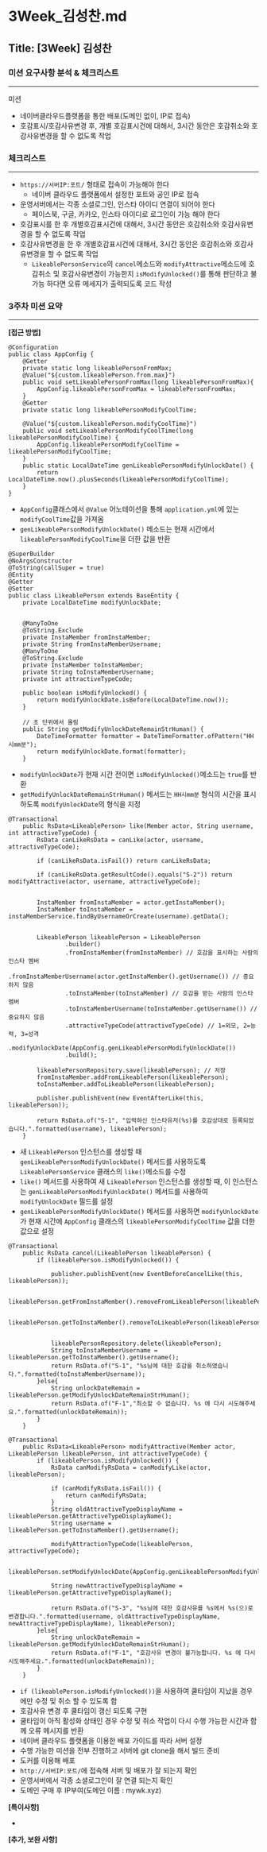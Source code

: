 # 3Week_김성찬.md

## Title: [3Week] 김성찬

### 미션 요구사항 분석 & 체크리스트

---
미션

- 네이버클라우드플랫폼을 통한 배포(도메인 없이, IP로 접속)
- 호감표시/호감사유변경 후, 개별 호감표시건에 대해서, 3시간 동안은 호감취소와 호감사유변경을 할 수 없도록 작업


### 체크리스트

---

- `https://서버IP:포트/` 형태로 접속이 가능해야 한다
  - 네이버 클라우드 플랫폼에서 설정한 포트와 공인 IP로 접속
- 운영서버에서는 각종 소셜로그인, 인스타 아이디 연결이 되어야 한다
  - 페이스북, 구글, 카카오, 인스타 아이디로 로그인이 가능 해야 한다
- 호감표시를 한 후 개별호감표시건에 대해서, 3시간 동안은 호감취소와 호감사유변경을 할 수 없도록 작업
- 호감사유변경을 한 후 개별호감표시건에 대해서, 3시간 동안은 호감취소와 호감사유변경을 할 수 없도록 작업
  - `LikeablePersonService`의 `cancel`메소드와 `modifyAttractive`메소드에 호감취소 및 호감사유변경이 가능한지 `isModifyUnlocked()`를 통해 판단하고 불가능 하다면 오류 메세지가 출력되도록 코드 작성 


### 3주차 미션 요약

---

**[접근 방법]**

```agsl
@Configuration
public class AppConfig {
    @Getter
    private static long likeablePersonFromMax;
    @Value("${custom.likeablePerson.from.max}")
    public void setLikeablePersonFromMax(long likeablePersonFromMax){
        AppConfig.likeablePersonFromMax = likeablePersonFromMax;
    }
    @Getter
    private static long likeablePersonModifyCoolTime;

    @Value("${custom.likeablePerson.modifyCoolTime}")
    public void setLikeablePersonModifyCoolTime(long likeablePersonModifyCoolTime) {
        AppConfig.likeablePersonModifyCoolTime = likeablePersonModifyCoolTime;
    }
    public static LocalDateTime genLikeablePersonModifyUnlockDate() {
        return LocalDateTime.now().plusSeconds(likeablePersonModifyCoolTime);
    }
}
```
- `AppConfig`클래스에서 `@Value` 어노테이션을 통해 `application.yml`에 있는 `modifyCoolTime`값을 가져옴
- `genLikeablePersonModifyUnlockDate()` 메소드는 현재 시간에서 `likeablePersonModifyCoolTime`을 더한 값을 반환
```agsl
@SuperBuilder
@NoArgsConstructor
@ToString(callSuper = true)
@Entity
@Getter
@Setter
public class LikeablePerson extends BaseEntity {
    private LocalDateTime modifyUnlockDate;


    @ManyToOne
    @ToString.Exclude
    private InstaMember fromInstaMember; 
    private String fromInstaMemberUsername; 
    @ManyToOne
    @ToString.Exclude
    private InstaMember toInstaMember; 
    private String toInstaMemberUsername; 
    private int attractiveTypeCode; 

    public boolean isModifyUnlocked() {
        return modifyUnlockDate.isBefore(LocalDateTime.now());
    }

    // 초 단위에서 올림
    public String getModifyUnlockDateRemainStrHuman() {
        DateTimeFormatter formatter = DateTimeFormatter.ofPattern("HH시mm분");
        return modifyUnlockDate.format(formatter);
    }
```
- `modifyUnlockDate`가 현재 시간 전이면 `isModifyUnlocked()`메소드는 `true`를 반환
- `getModifyUnlockDateRemainStrHuman()` 메서드는 `HH시mm분` 형식의 시간을 표시하도록 `modifyUnlockDate`의 형식을 지정
```agsl
@Transactional
    public RsData<LikeablePerson> like(Member actor, String username, int attractiveTypeCode) {
        RsData canLikeRsData = canLike(actor, username, attractiveTypeCode);

        if (canLikeRsData.isFail()) return canLikeRsData;

        if (canLikeRsData.getResultCode().equals("S-2")) return modifyAttractive(actor, username, attractiveTypeCode);


        InstaMember fromInstaMember = actor.getInstaMember();
        InstaMember toInstaMember = instaMemberService.findByUsernameOrCreate(username).getData();


        LikeablePerson likeablePerson = LikeablePerson
                .builder()
                .fromInstaMember(fromInstaMember) // 호감을 표시하는 사람의 인스타 멤버
                .fromInstaMemberUsername(actor.getInstaMember().getUsername()) // 중요하지 않음
                .toInstaMember(toInstaMember) // 호감을 받는 사람의 인스타 멤버
                .toInstaMemberUsername(toInstaMember.getUsername()) // 중요하지 않음
                .attractiveTypeCode(attractiveTypeCode) // 1=외모, 2=능력, 3=성격
                .modifyUnlockDate(AppConfig.genLikeablePersonModifyUnlockDate())
                .build();

        likeablePersonRepository.save(likeablePerson); // 저장
        fromInstaMember.addFromLikeablePerson(likeablePerson);
        toInstaMember.addToLikeablePerson(likeablePerson);

        publisher.publishEvent(new EventAfterLike(this, likeablePerson));

        return RsData.of("S-1", "입력하신 인스타유저(%s)를 호감상대로 등록되었습니다.".formatted(username), likeablePerson);
    }
```
- 새 `LikeablePerson` 인스턴스를 생성할 때 `genLikeablePersonModifyUnlockDate()` 메서드를 사용하도록 `LikeablePersonService` 클래스의 `like()`메소드를 수정
- `like()` 메서드를 사용하여 새 `LikeablePerson` 인스턴스를 생성할 때, 이 인스턴스는 `genLikeablePersonModifyUnlockDate()` 메서드를 사용하여 `modifyUnlockDate` 필드를 설정
- `genLikeablePersonModifyUnlockDate()` 메서드를 사용하면 `modifyUnlockDate`가 현재 시간에 `AppConfig` 클래스의 `likeablePersonModifyCoolTime` 값을 더한 값으로 설정
```agsl
@Transactional
    public RsData cancel(LikeablePerson likeablePerson) {
        if (likeablePerson.isModifyUnlocked()) {

            publisher.publishEvent(new EventBeforeCancelLike(this, likeablePerson));

            likeablePerson.getFromInstaMember().removeFromLikeablePerson(likeablePerson);

            likeablePerson.getToInstaMember().removeToLikeablePerson(likeablePerson);


            likeablePersonRepository.delete(likeablePerson);
            String toInstaMemberUsername = likeablePerson.getToInstaMember().getUsername();
            return RsData.of("S-1", "%s님에 대한 호감을 취소하였습니다.".formatted(toInstaMemberUsername));
        }else{
            String unlockDateRemain = likeablePerson.getModifyUnlockDateRemainStrHuman();
            return RsData.of("F-1","최소할 수 없습니다. %s 에 다시 시도해주세요.".formatted(unlockDateRemain));
        }
    }
```
```agsl
@Transactional
    public RsData<LikeablePerson> modifyAttractive(Member actor, LikeablePerson likeablePerson, int attractiveTypeCode) {
        if (likeablePerson.isModifyUnlocked()) {
            RsData canModifyRsData = canModifyLike(actor, likeablePerson);

            if (canModifyRsData.isFail()) {
                return canModifyRsData;
            }
            String oldAttractiveTypeDisplayName = likeablePerson.getAttractiveTypeDisplayName();
            String username = likeablePerson.getToInstaMember().getUsername();

            modifyAttractionTypeCode(likeablePerson, attractiveTypeCode);

            likeablePerson.setModifyUnlockDate(AppConfig.genLikeablePersonModifyUnlockDate());
            
            String newAttractiveTypeDisplayName = likeablePerson.getAttractiveTypeDisplayName();

            return RsData.of("S-3", "%s님에 대한 호감사유를 %s에서 %s(으)로 변경합니다.".formatted(username, oldAttractiveTypeDisplayName, newAttractiveTypeDisplayName), likeablePerson);
        }else{
            String unlockDateRemain = likeablePerson.getModifyUnlockDateRemainStrHuman();
            return RsData.of("F-1", "호감사유 변경이 불가능합니다. %s 에 다시 시도해주세요.".formatted(unlockDateRemain));
        }
    }
```
- `if (likeablePerson.isModifyUnlocked())`을 사용하여 쿨타임이 지났을 경우에만 수정 및 취소 할 수 있도록 함
- 호감사유 변경 후 쿨타임이 갱신 되도록 구현
- 쿨타임이 아직 활성화 상태인 경우 수정 및 취소 작업이 다시 수행 가능한 시간과 함께 오류 메시지를 반환
- 네이버 클라우드 플랫폼을 이용한 배포 가이드를 따라 서버 설정
- 수행 가능한 미션을 전부 진행하고 서버에 git clone을 해서 빌드 준비
- 도커를 이용해 배포
- `http://서버IP:포트/`에 접속해 서버 및 배포가 잘 되는지 확인
- 운영서버에서 각종 소셜로그인이 잘 연결 되는지 확인
- 도메인 구매 후 IP부여(도메인 이름 : mywk.xyz)



**[특이사항]**

- 



**[추가, 보완 사항]**

